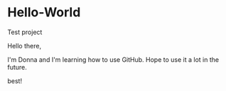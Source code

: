 # Hello-World
Test project

Hello there,

I'm Donna and I'm learning how to use GitHub.
Hope to use it a lot in the future.

best!

